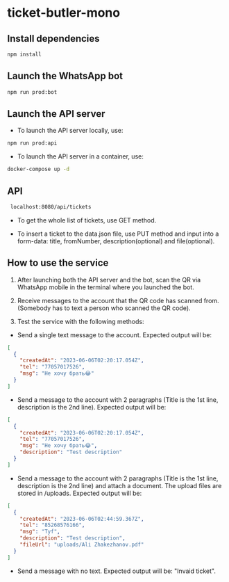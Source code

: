 # ticket-butler-mono

## Install dependencies

```sh
npm install
```

## Launch the WhatsApp bot

```sh
npm run prod:bot
```

## Launch the API server

- To launch the API server locally, use:

```sh
npm run prod:api
```

- To launch the API server in a container, use:

```sh
docker-compose up -d
```

## API

```sh
 localhost:8080/api/tickets
```

- To get the whole list of tickets, use GET method.

- To insert a ticket to the data.json file, use PUT method and input into a form-data: title, fromNumber, description(optional) and file(optional).

## How to use the service

1. After launching both the API server and the bot, scan the QR via WhatsApp mobile in the terminal where you launched the bot.

2. Receive messages to the account that the QR code has scanned from. (Somebody has to text a person who scanned the QR code).

3. Test the service with the following methods:

- Send a single text message to the account. Expected output will be:

```json
[
  {
    "createdAt": "2023-06-06T02:20:17.054Z",
    "tel": "77057017526",
    "msg": "Не хочу брать😂"
  }
]
```

- Send a message to the account with 2 paragraphs (Title is the 1st line, description is the 2nd line). Expected output will be:

```json
[
  {
    "createdAt": "2023-06-06T02:20:17.054Z",
    "tel": "77057017526",
    "msg": "Не хочу брать😂",
    "description": "Test description"
  }
]
```

- Send a message to the account with 2 paragraphs (Title is the 1st line, description is the 2nd line) and attach a document. The upload files are stored in /uploads. Expected output will be:

```json
[
  {
    "createdAt": "2023-06-06T02:44:59.367Z",
    "tel": "85268576166",
    "msg": "Tyf",
    "description": "Test description",
    "fileUrl": "uploads/Ali Zhakezhanov.pdf"
  }
]
```

- Send a message with no text. Expected output will be: "Invaid ticket".
